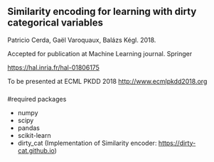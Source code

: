 ## Similarity encoding for learning with dirty categorical variables

Patricio Cerda, Gaël Varoquaux, Balázs Kégl. 2018.

Accepted for publication at Machine Learning journal. Springer

https://hal.inria.fr/hal-01806175

To be presented at ECML PKDD 2018
http://www.ecmlpkdd2018.org


### 


#required packages

- numpy
- scipy
- pandas
- scikit-learn
- dirty_cat (Implementation of Similarity encoder: https://dirty-cat.github.io)

